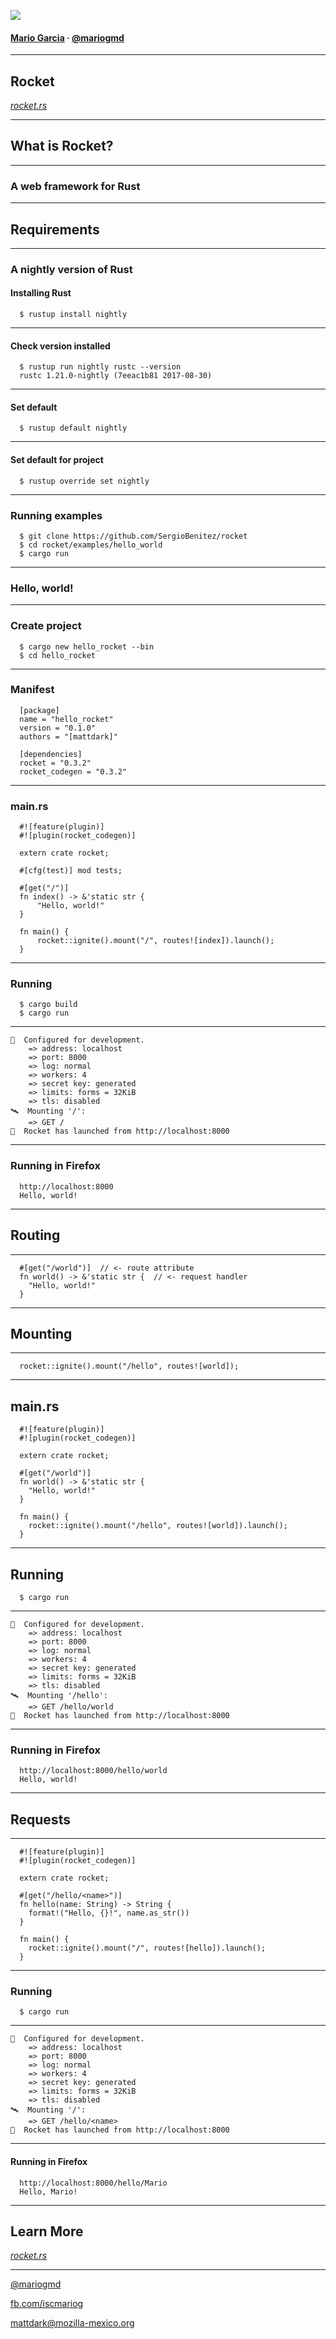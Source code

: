 ![](img/rocket.png)
<!-- .element: style="margin-top: -5%;" -->

#### [Mario Garcia](http://mattdark.github.io) · [@mariogmd](https://twitter.com/mariogmd)

---

## Rocket

_[rocket.rs](https://rocket.rs)_

---

## What is Rocket?

***

### A web framework for Rust

---

## Requirements

***

### A nightly version of Rust

#### Installing Rust
```
  $ rustup install nightly
```

***

#### Check version installed

```
  $ rustup run nightly rustc --version
  rustc 1.21.0-nightly (7eeac1b81 2017-08-30)
```

***

#### Set default

```
  $ rustup default nightly
```

***

#### Set default for project

```
  $ rustup override set nightly
```

---

### Running examples

```
  $ git clone https://github.com/SergioBenitez/rocket
  $ cd rocket/examples/hello_world
  $ cargo run
```

---

### Hello, world!

***

### Create project

```
  $ cargo new hello_rocket --bin
  $ cd hello_rocket
```

***

### Manifest

```
  [package]
  name = "hello_rocket"
  version = "0.1.0"
  authors = "[mattdark]"

  [dependencies]
  rocket = "0.3.2"
  rocket_codegen = "0.3.2"
```

***

### main.rs

```
  #![feature(plugin)]
  #![plugin(rocket_codegen)]

  extern crate rocket;

  #[cfg(test)] mod tests;

  #[get("/")]
  fn index() -> &'static str {
      "Hello, world!"
  }

  fn main() {
      rocket::ignite().mount("/", routes![index]).launch();
  }
```

---

### Running

```
  $ cargo build
  $ cargo run
```

***

```
🔧  Configured for development.
    => address: localhost
    => port: 8000
    => log: normal
    => workers: 4
    => secret key: generated
    => limits: forms = 32KiB
    => tls: disabled
🛰  Mounting '/':
    => GET /
🚀  Rocket has launched from http://localhost:8000
```

***

### Running in Firefox

```
  http://localhost:8000
  Hello, world!
```

---

## Routing

***

```
  #[get("/world")]  // <- route attribute
  fn world() -> &'static str {  // <- request handler
    "Hello, world!"
  }
```

---

## Mounting

***

```
  rocket::ignite().mount("/hello", routes![world]);
```

---

## main.rs

```
  #![feature(plugin)]
  #![plugin(rocket_codegen)]

  extern crate rocket;

  #[get("/world")]
  fn world() -> &'static str {
    "Hello, world!"
  }

  fn main() {
    rocket::ignite().mount("/hello", routes![world]).launch();
  }
```

---

## Running

```
  $ cargo run
```

***

```
🔧  Configured for development.
    => address: localhost
    => port: 8000
    => log: normal
    => workers: 4
    => secret key: generated
    => limits: forms = 32KiB
    => tls: disabled
🛰  Mounting '/hello':
    => GET /hello/world
🚀  Rocket has launched from http://localhost:8000
```

***

### Running in Firefox

```
  http://localhost:8000/hello/world
  Hello, world!
```

---

## Requests

***

```
  #![feature(plugin)]
  #![plugin(rocket_codegen)]

  extern crate rocket;

  #[get("/hello/<name>")]
  fn hello(name: String) -> String {
    format!("Hello, {}!", name.as_str())
  }

  fn main() {
    rocket::ignite().mount("/", routes![hello]).launch();
  }
```

***

### Running

```
  $ cargo run
```

***

```
🔧  Configured for development.
    => address: localhost
    => port: 8000
    => log: normal
    => workers: 4
    => secret key: generated
    => limits: forms = 32KiB
    => tls: disabled
🛰  Mounting '/':
    => GET /hello/<name>
🚀  Rocket has launched from http://localhost:8000
```

***

#### Running in Firefox

```
  http://localhost:8000/hello/Mario
  Hello, Mario!
```

---

## Learn More

_[rocket.rs](https//rocket.rs)_

___

[@mariogmd](https://twitter.com/mariogmd)

[fb.com/iscmariog](https://fb.com/iscmariog)

mattdark@mozilla-mexico.org
